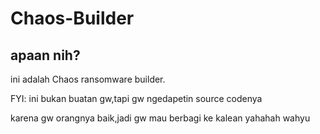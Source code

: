 # Chaos-Builder

## apaan nih?

ini adalah Chaos ransomware builder.

FYI: ini bukan buatan gw,tapi gw ngedapetin source codenya

karena gw orangnya baik,jadi gw mau berbagi ke kalean yahahah wahyu
